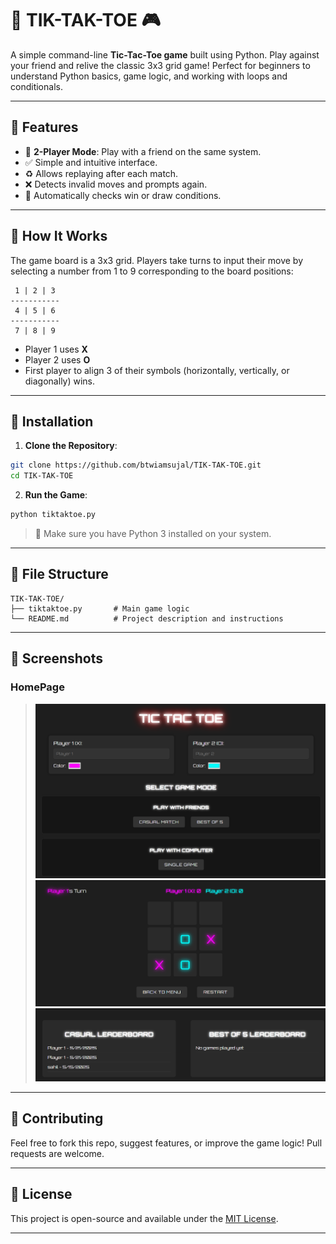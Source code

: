 # 🧠 TIK-TAK-TOE 🎮

A simple command-line **Tic-Tac-Toe game** built using Python. Play against your friend and relive the classic 3x3 grid game!
Perfect for beginners to understand Python basics, game logic, and working with loops and conditionals.

---

## 🚀 Features

* 👥 **2-Player Mode**: Play with a friend on the same system.
* ✅ Simple and intuitive interface.
* ♻️ Allows replaying after each match.
* ❌ Detects invalid moves and prompts again.
* 🎯 Automatically checks win or draw conditions.

---

## 🧩 How It Works

The game board is a 3x3 grid. Players take turns to input their move by selecting a number from 1 to 9 corresponding to the board positions:

```
 1 | 2 | 3
-----------
 4 | 5 | 6
-----------
 7 | 8 | 9
```

* Player 1 uses **X**
* Player 2 uses **O**
* First player to align 3 of their symbols (horizontally, vertically, or diagonally) wins.

---

## 💠 Installation

1. **Clone the Repository**:

```bash
git clone https://github.com/btwiamsujal/TIK-TAK-TOE.git
cd TIK-TAK-TOE
```

2. **Run the Game**:

```bash
python tiktaktoe.py
```

> 📌 Make sure you have Python 3 installed on your system.

---

## 📁 File Structure

```
TIK-TAK-TOE/
├── tiktaktoe.py       # Main game logic
└── README.md          # Project description and instructions
```

---

## 📸 Screenshots

### HomePage
> ![Home Page](image.png)
> ![Game](image-1.png)
> ![LeaderBoard](image-2.png)
---

## 🤝 Contributing

Feel free to fork this repo, suggest features, or improve the game logic!
Pull requests are welcome.

---

## 📜 License

This project is open-source and available under the [MIT License](LICENSE).

---